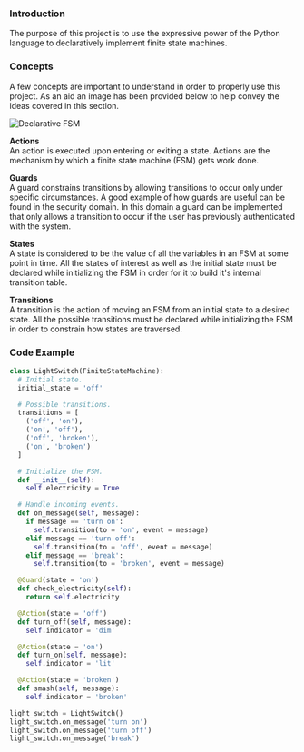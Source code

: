 ### Introduction
The purpose of this project is to use the expressive power of the Python language to declaratively implement finite state machines.

### Concepts
A few concepts are important to understand in order to properly use this project. As an aid an image has been provided below to help convey the ideas covered in this section.

![Declarative FSM](https://raw.github.com/thomasquintana/declarative-fsm/master/declarative-fsm.png "Finite State Machine")

**Actions**  
An action is executed upon entering or exiting a state. Actions are the mechanism by which a finite state machine (FSM) gets work done.  
  
**Guards**  
A guard constrains transitions by allowing transitions to occur only under specific circumstances. A good example of how guards are useful can be found in the security domain. In this domain a guard can be implemented that only allows a transition to occur if the user has previously authenticated with the system.
  
**States**  
A state is considered to be the value of all the variables in an FSM at some point in time. All the states of interest as well as the initial state must be declared while initializing the FSM in order for it to build it's internal transition table.  
  
**Transitions**  
A transition is the action of moving an FSM from an initial state to a desired state. All the possible transitions must be declared while initializing the FSM in order to constrain how states are traversed.

### Code Example
```python
class LightSwitch(FiniteStateMachine):
  # Initial state.
  initial_state = 'off'

  # Possible transitions.
  transitions = [
    ('off', 'on'),
    ('on', 'off'),
    ('off', 'broken'),
    ('on', 'broken')
  ]

  # Initialize the FSM.
  def __init__(self):
    self.electricity = True

  # Handle incoming events.
  def on_message(self, message):
    if message == 'turn on':
      self.transition(to = 'on', event = message)
    elif message == 'turn off':
      self.transition(to = 'off', event = message)
    elif message == 'break':
      self.transition(to = 'broken', event = message)

  @Guard(state = 'on')
  def check_electricity(self):
    return self.electricity

  @Action(state = 'off')
  def turn_off(self, message):
    self.indicator = 'dim'

  @Action(state = 'on')
  def turn_on(self, message):
    self.indicator = 'lit'

  @Action(state = 'broken')
  def smash(self, message):
    self.indicator = 'broken'

light_switch = LightSwitch()
light_switch.on_message('turn on')
light_switch.on_message('turn off')
light_switch.on_message('break')
```
